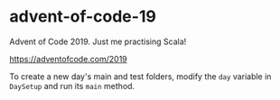 # advent-of-code-19
Advent of Code 2019. Just me practising Scala!

https://adventofcode.com/2019

To create a new day's main and test folders, modify the `day` variable in `DaySetup` and run its `main` method.
